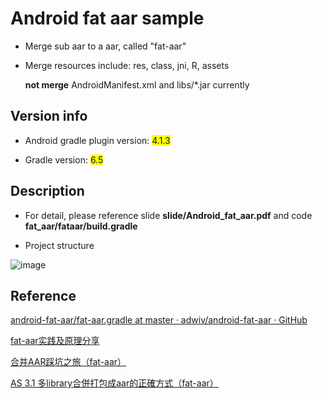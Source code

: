 # Android fat aar sample

* Merge sub aar to a aar, called "fat-aar"

* Merge resources include: res, class, jni, R, assets
    
    **not merge** AndroidManifest.xml and libs/*.jar currently

## Version info

* Android gradle plugin version: <span style="background-color: #FFFF00">4.1.3</span>

* Gradle version: <span style="background-color: #FFFF00">6.5</span>

## Description

* For detail, please reference slide **slide/Android_fat_aar.pdf** and code **fat_aar/fataar/build.gradle**

* Project structure

![image](https://github.com/melody26613/fat_aar_sample/blob/master/slide/structure.jpg)

## Reference

[android-fat-aar/fat-aar.gradle at master · adwiv/android-fat-aar · GitHub](https://github.com/adwiv/android-fat-aar/blob/master/fat-aar.gradle)

[fat-aar实践及原理分享](https://www.jianshu.com/p/57024509b1d6)

[合并AAR踩坑之旅（fat-aar）](https://www.jianshu.com/p/8f7e32015836)

[AS 3.1 多library合併打包成aar的正確方式（fat-aar）](http://hk.javashuo.com/article/p-vwduaslv-bg.html)
